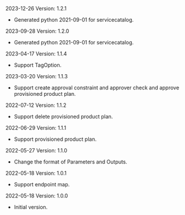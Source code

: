 2023-12-26 Version: 1.2.1
- Generated python 2021-09-01 for servicecatalog.

2023-09-28 Version: 1.2.0
- Generated python 2021-09-01 for servicecatalog.

2023-04-17 Version: 1.1.4
- Support TagOption.

2023-03-20 Version: 1.1.3
- Support create approval constraint and approver check and approve provisioned product plan.

2022-07-12 Version: 1.1.2
- Support delete provisioned product plan.

2022-06-29 Version: 1.1.1
- Support provisioned product plan.

2022-05-27 Version: 1.1.0
- Change the format of Parameters and Outputs.

2022-05-18 Version: 1.0.1
- Support endpoint map.

2022-05-18 Version: 1.0.0
- Initial version.

